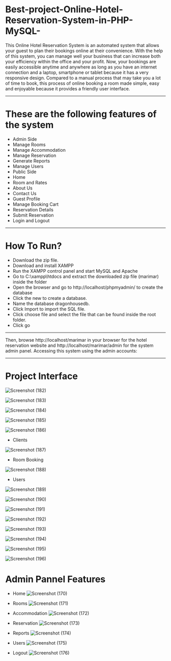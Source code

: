 # Best-project-Online-Hotel-Reservation-System-in-PHP-MySQL-

This Online Hotel Reservation System is an automated system that allows your guest to plan their bookings online at their convenience. 
With the help of this system, you can manage well your business that can increase both your efficiency within the office and your profit. 
Now, your bookings are easily accessible anytime and anywhere as long as you have an internet connection and a laptop, 
smartphone or tablet because it has a very responsive design. Compared to a manual process that may take you a lot of time to book, 
this process of online booking a room made simple, easy and enjoyable because it provides a friendly user interface.


---


# These are the following features of the system

- Admin Side
- Manage Rooms
- Manage Accommodation
- Manage Reservation
- Generate Reports
- Manage Users
- Public Side
- Home
- Room and Rates
- About Us
- Contact Us
- Guest Profile
- Manage Booking Cart
- Reservation Details
- Submit Reservation
- Login and Logout

---


# How To Run?

- Download the zip file.
- Download and install XAMPP
- Run the XAMPP control panel and start MySQL and Apache
- Go to C:\xampp\htdocs and extract the downloaded zip file (marimar) inside the folder
- Open the browser and go to http://localhost/phpmyadmin/ to create the database
- Click the new to create a database.
- Name the database dragonhousedb.
- Click Import to import the SQL file.
- Click choose file and select the file that can be found inside the root folder.
- Click go

---

Then, browse http://localhost/marimar in your browser for the hotel reservation website and http://localhost/marimar/admin for the system admin panel.
Accessing this system using the admin accounts:


---
# Project Interface 

![Screenshot (182)](https://user-images.githubusercontent.com/73945266/105053260-f19d1880-5a9a-11eb-9efd-d2a3eead4e7b.png)

![Screenshot (183)](https://user-images.githubusercontent.com/73945266/105053272-f3ff7280-5a9a-11eb-99c5-177283f82e79.png)

![Screenshot (184)](https://user-images.githubusercontent.com/73945266/105053289-f6fa6300-5a9a-11eb-8d17-0910f27281cb.png)

![Screenshot (185)](https://user-images.githubusercontent.com/73945266/105053303-f95cbd00-5a9a-11eb-9bd8-843bbad1fd3f.png)

![Screenshot (186)](https://user-images.githubusercontent.com/73945266/105053321-fc57ad80-5a9a-11eb-8425-f2b6a78228e0.png)

- Clients 

![Screenshot (187)](https://user-images.githubusercontent.com/73945266/105053338-ff529e00-5a9a-11eb-9f96-858011404f32.png)

- Room Booking 

![Screenshot (188)](https://user-images.githubusercontent.com/73945266/105053344-01b4f800-5a9b-11eb-8314-01e3a9cefeed.png)

- Users

![Screenshot (189)](https://user-images.githubusercontent.com/73945266/105053356-04175200-5a9b-11eb-9a6a-266485cfca17.png)

![Screenshot (190)](https://user-images.githubusercontent.com/73945266/105053367-07124280-5a9b-11eb-8885-f667d15b447c.png)

![Screenshot (191)](https://user-images.githubusercontent.com/73945266/105053370-09749c80-5a9b-11eb-9d00-5e11bea3959b.png)

![Screenshot (192)](https://user-images.githubusercontent.com/73945266/105053375-0aa5c980-5a9b-11eb-929f-91a51340cb21.png)

![Screenshot (193)](https://user-images.githubusercontent.com/73945266/105053386-0d082380-5a9b-11eb-89fc-d24225bae4d7.png)

![Screenshot (194)](https://user-images.githubusercontent.com/73945266/105053404-109baa80-5a9b-11eb-8e8f-d2644a464b08.png)

![Screenshot (195)](https://user-images.githubusercontent.com/73945266/105053410-12fe0480-5a9b-11eb-936a-30b7f4e4c8bc.png)

![Screenshot (196)](https://user-images.githubusercontent.com/73945266/105053417-15605e80-5a9b-11eb-8edf-0d976ae2dd40.png)

# Admin Pannel Features 

- Home
![Screenshot (170)](https://user-images.githubusercontent.com/73945266/105051440-f6f96380-5a98-11eb-9434-f688e5484acb.png)

- Rooms
![Screenshot (171)](https://user-images.githubusercontent.com/73945266/105051451-f95bbd80-5a98-11eb-8b27-a67367cc428b.png)

- Accommodation 
![Screenshot (172)](https://user-images.githubusercontent.com/73945266/105051469-fd87db00-5a98-11eb-8b47-d3c822047a1d.png)

- Reservation 
![Screenshot (173)](https://user-images.githubusercontent.com/73945266/105051482-ffea3500-5a98-11eb-8e14-8b20f02fcea7.png)

- Reports 
![Screenshot (174)](https://user-images.githubusercontent.com/73945266/105051488-01b3f880-5a99-11eb-8e7e-5b920d3d09a4.png)

- Users
![Screenshot (175)](https://user-images.githubusercontent.com/73945266/105051495-037dbc00-5a99-11eb-8dff-310d9eab2b77.png)

- Logout
![Screenshot (176)](https://user-images.githubusercontent.com/73945266/105051505-05e01600-5a99-11eb-9781-d98d69c5db08.png)

